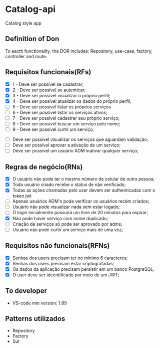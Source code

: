 # Catalog-api

Catalog style app

## Definition of Don
To eacth functionality, the DOR includes: Repository, use-case, factory, controller and route.


## Requisitos funcionais(RFs)
<!-- RF to Users -->
- [x] 1 - Deve ser possível se cadastrar;
- [x] 2 - Deve ser possível se autenticar;
- [x] 3 - Deve ser possível visualizar o próprio perfil;
- [x] 4 - Deve ser possível atualizar os dados do próprio perfil;
- [ ] 5 - Deve ser possível listar os próprios serviços
- [ ] 6 - Deve ser possível listar os serviços ativos;
- [ ] 7 - Deve ser possível cadastrar seu próprio serviço;
- [ ] 8 - Deve ser possível buscar um serviço pelo nome;
- [ ] 9 - Deve ser possível curtir um serviço;

<!-- Tudo que um usuário ADM pode fazer -->
- [ ] Deve ser possível visualizar os serviços que aguardam validação;
- [ ] Deve ser possível aprovar a ativação de um serviço;
- [ ] Deve ser possível um usuário ADM inativar qualquer serviço;

## Regras de negócio(RNs)
<!-- Sempre associado ao requisito funcional -->
- [x] O usuário não pode ter o mesmo número de celular de outra pessoa;
- [x] Todo usuário criado recebe o status de não verificado;
- [x] Todas as ações chamadas pelo user devem ser authenticadas com o token jwt
- [ ] Apenas usuários ADM's pode verificar os usuários recém criados;
- [ ] Usuário não pode visualizar nada sem estar logado;
- [ ] O login inicialmente possuirá um time de 20 minutos para expirar;
- [x] Não pode haver serviço com nome duplicado;
- [ ] Criação de serviços só pode ser aprovado por adms;
- [ ] Usuário não pode curtir um serviço mais de uma vez;

## Requisitos não funcionais(RFNs)
<!-- não parte do cliente -->
- [x] Senhas dos users precisam ter no mínimo 6 caracteres;
- [x] Senhas dos users precisam estar criptografadas;
- [x] Os dados da aplicação precisam persistir em um banco PostgreSQL;
- [x] O user deve ser ideentificado por meio de um JWT;

## To developer
- VS-code min version: 1.89

## Patterns utilizados
- Repository
- Factory
- Sut